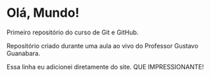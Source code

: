 # Olá, Mundo!
 Primeiro repositório do curso de Git e GitHub.

 Repositório criado durante uma aula ao vivo do Professor Gustavo Guanabara.

Essa linha eu adicionei diretamente do site. QUE IMPRESSIONANTE!
